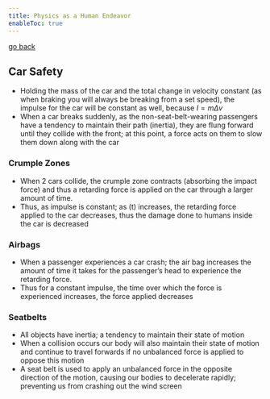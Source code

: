 ```yaml
---
title: Physics as a Human Endeavor
enableToc: true
---
```


[go back](archive/11Subjects/11Physics.md)

## Car Safety

-   Holding the mass of the car and the total change in velocity constant (as when braking you will always be breaking from a set speed), the impulse for the car will be constant as well, because $I=m\Delta v$
-   When a car breaks suddenly, as the non-seat-belt-wearing passengers have a tendency to maintain their path (inertia), they are flung forward until they collide with the front; at this point, a force acts on them to slow them down along with the car

### Crumple Zones

-   When 2 cars collide, the crumple zone contracts (absorbing the impact force) and thus a retarding force is applied on the car through a larger amount of time.
-   Thus, as impulse is constant; as (t) increases, the retarding force applied to the car decreases, thus the damage done to humans inside the car is decreased

### Airbags

-   When a passenger experiences a car crash; the air bag increases the amount of time it takes for the passenger’s head to experience the retarding force.
-   Thus for a constant impulse, the time over which the force is experienced increases, the force applied decreases

### Seatbelts

-   All objects have inertia; a tendency to maintain their state of motion
-   When a collision occurs our body will also maintain their state of motion and continue to travel forwards if no unbalanced force is applied to oppose this motion
-   A seat belt is used to apply an unbalanced force in the opposite direction of the motion, causing our bodies to decelerate rapidly; preventing us from crashing out the wind screen